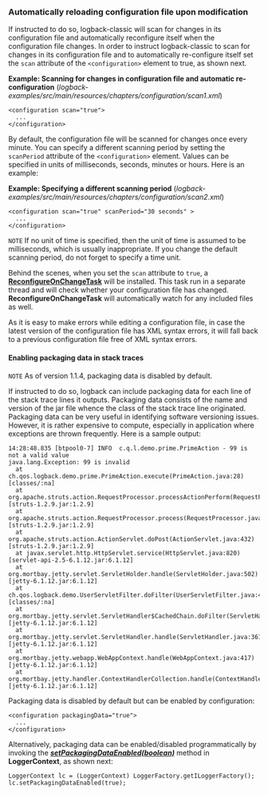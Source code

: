 ### Automatically reloading configuration file upon modification

If instructed to do so, logback-classic will scan for changes in its configuration file and automatically reconfigure itself when the configuration file changes. In order to instruct logback-classic to scan for changes in its configuration file and to automatically re-configure itself set the `scan` attribute of the `<configuration>` element to true, as shown next.

**Example: Scanning for changes in configuration file and automatic re-configuration** (_logback-examples/src/main/resources/chapters/configuration/scan1.xml_)


```
<configuration scan="true"> 
  ... 
</configuration> 
```

By default, the configuration file will be scanned for changes once every minute. You can specify a different scanning period by setting the `scanPeriod` attribute of the `<configuration>` element. Values can be specified in units of milliseconds, seconds, minutes or hours. Here is an example:

**Example: Specifying a different scanning period** (_logback-examples/src/main/resources/chapters/configuration/scan2.xml_)


```
<configuration scan="true" scanPeriod="30 seconds" > 
  ...
</configuration> 
```

`NOTE` If no unit of time is specified, then the unit of time is assumed to be milliseconds, which is usually inappropriate. If you change the default scanning period, do not forget to specify a time unit.

Behind the scenes, when you set the `scan` attribute to `true`, a **[ReconfigureOnChangeTask](https://logback.qos.ch/xref/ch/qos/logback/classic/joran/ReconfigureOnChangeTask.html)** will be installed. This task run in a separate thread and will check whether your configuration file has changed. **ReconfigureOnChangeTask** will automatically watch for any included files as well.

As it is easy to make errors while editing a configuration file, in case the latest version of the configuration file has XML syntax errors, it will fall back to a previous configuration file free of XML syntax errors.

#### Enabling packaging data in stack traces

`NOTE` As of version 1.1.4, packaging data is disabled by default.

If instructed to do so, logback can include packaging data for each line of the stack trace lines it outputs. Packaging data consists of the name and version of the jar file whence the class of the stack trace line originated. Packaging data can be very useful in identifying software versioning issues. However, it is rather expensive to compute, especially in application where exceptions are thrown frequently. Here is a sample output:


```
14:28:48.835 [btpool0-7] INFO  c.q.l.demo.prime.PrimeAction - 99 is not a valid value
java.lang.Exception: 99 is invalid
  at ch.qos.logback.demo.prime.PrimeAction.execute(PrimeAction.java:28) [classes/:na]
  at org.apache.struts.action.RequestProcessor.processActionPerform(RequestProcessor.java:431) [struts-1.2.9.jar:1.2.9]
  at org.apache.struts.action.RequestProcessor.process(RequestProcessor.java:236) [struts-1.2.9.jar:1.2.9]
  at org.apache.struts.action.ActionServlet.doPost(ActionServlet.java:432) [struts-1.2.9.jar:1.2.9]
  at javax.servlet.http.HttpServlet.service(HttpServlet.java:820) [servlet-api-2.5-6.1.12.jar:6.1.12]
  at org.mortbay.jetty.servlet.ServletHolder.handle(ServletHolder.java:502) [jetty-6.1.12.jar:6.1.12]
  at ch.qos.logback.demo.UserServletFilter.doFilter(UserServletFilter.java:44) [classes/:na]
  at org.mortbay.jetty.servlet.ServletHandler$CachedChain.doFilter(ServletHandler.java:1115) [jetty-6.1.12.jar:6.1.12]
  at org.mortbay.jetty.servlet.ServletHandler.handle(ServletHandler.java:361) [jetty-6.1.12.jar:6.1.12]
  at org.mortbay.jetty.webapp.WebAppContext.handle(WebAppContext.java:417) [jetty-6.1.12.jar:6.1.12]
  at org.mortbay.jetty.handler.ContextHandlerCollection.handle(ContextHandlerCollection.java:230) [jetty-6.1.12.jar:6.1.12]
```

Packaging data is disabled by default but can be enabled by configuration:

```
<configuration packagingData="true">
  ...
</configuration>
```

Alternatively, packaging data can be enabled/disabled programmatically by invoking the **_[setPackagingDataEnabled(boolean)](https://logback.qos.ch/apidocs/ch/qos/logback/classic/LoggerContext.html#setPackagingDataEnabled(boolean))_** method in **LoggerContext**, as shown next:


```
LoggerContext lc = (LoggerContext) LoggerFactory.getILoggerFactory();
lc.setPackagingDataEnabled(true);
```




